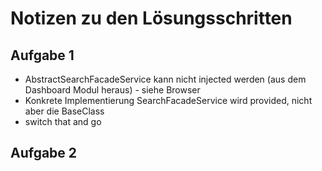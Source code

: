 # Notizen zu den Lösungsschritten

## Aufgabe 1
- AbstractSearchFacadeService kann nicht injected werden (aus dem Dashboard Modul heraus) - siehe Browser
- Konkrete Implementierung SearchFacadeService wird provided, nicht aber die BaseClass
- switch that and go

## Aufgabe 2